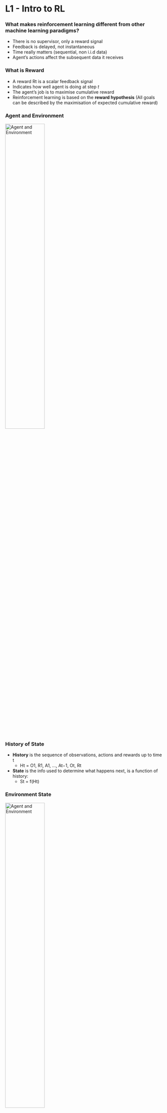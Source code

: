 # L1 - Intro to RL

### What makes reinforcement learning different from other machine learning paradigms?
- There is no supervisor, only a reward signal
- Feedback is delayed, not instantaneous
- Time really matters (sequential, non i.i.d data)
- Agent’s actions affect the subsequent data it receives

### What is Reward
- A reward Rt is a scalar feedback signal
- Indicates how well agent is doing at step *t*
- The agent’s job is to maximise cumulative reward
- Reinforcement learning is based on the **reward hypothesis** (All goals can be described by the maximisation of expected cumulative reward)

### Agent and Environment
<img src="../images/agent_and_env.png" alt="Agent and Environment" width="50%">

### History of State
- **History** is the sequence of observations, actions and rewards up to time t
  - Ht = O1, R1, A1, ..., At−1, Ot, Rt
- **State** is the info used to determine what happens next, is a function of history:
  - St = f(Ht)

### Environment State
<img src="../images/env_state.png" alt="Agent and Environment" width="50%">

### Agent State
<img src="../images/agent_state.png" alt="Agent and Environment" width="50%">

### Information State
**Information State is Markov State.** The environment state is Markov. The history Ht is Markov.
<img src="../images/info_state.png" alt="Agent and Environment" width="50%">

### Fully Observable Environments
- Agent state (S<sup>a</sup><sub>t</sub>) = environment state (S<sup>e</sup><sub>t</sub>) = information state
- Formally, this is a **Markov decision process** (MDP)

### Partially Observable Environments
-  agent state (S<sup>a</sup><sub>t</sub>) != environment state (S<sup>e</sup><sub>t</sub>)
-  Formally this is a **partially observable Markov decision process** (POMDP)
<img src="../images/partial_MDP.png" alt="Agent and Environment" width="50%">

### Major Components of an RL Agent
- An RL agent may include **one or more** of these components:
  - Policy: agent’s behaviour function (map from state to action)
    - <img src="../images/policy.png" alt="Agent and Environment" width="50%">
  - Value function: how good is each state and/or action, it is a prediction of future reward
  - Model: agent’s representation of the environment. It predicts what the environment will do next, including state transition matrix and reward.
    - <img src="../images/model.png" alt="Agent and Environment" width="50%">

### Categorizing RL Agents
- Based on Policy and Value Function
  - <img src="../images/categorizing_RL_agent_1.png" alt="Agent and Environment" width="30%">
- Based on Model
  - <img src="../images/categorizing_RL_agent_2.png" alt="Agent and Environment" width="30%">
- Overall
  - <img src="../images/categorizing_RL_agent_3.png" alt="Agent and Environment" width="30%">

### Learning and Planning
Two fundamental problems in sequential decision making
- Reinforcement Learning:
  - The environment is initially unknown
  - The agent interacts with the environment
  - The agent improves its policy
- Planning:
  - A model of the environment is known
  - The agent performs computations with its model (without any external interaction)
  - The agent improves its policy
  - a.k.a. deliberation, reasoning, introspection, pondering, thought, search

- Example: RL
  - <img src="../images/exp_RL.png" alt="Agent and Environment" width="50%">
- Example: Planning
  - <img src="../images/exp_planning.png" alt="Agent and Environment" width="50%">

### Exploration and Exploitation
- Exploration finds more information about the environment
- Exploitation exploits known information to maximise reward
- It is usually important to explore as well as exploit

### Prediction and Control in Learning
- Prediction: evaluate the future
  - Given a policy, find the value function
- Control: optimise the future
  - Find the best policy
  - What is the optimal value function over all possible policies?
  - What is the optimal policy?


# L2 - Markov Decision Processes

Markov decision processes formally describe an *fully observable* environment for reinforcement learning.

Almost all RL problems can be formalised as MDPs, e.g.
- Optimal control primarily deals with continuous MDPs
- Partially observable problems can be converted into MDPs
- Bandits are MDPs with one state

### Markov Property
The future is independent of the past given the present
- <img src="../images/markov_property.png" alt="Agent and Environment" width="50%">

### State Transition Matrix
- <img src="../images/state_transition_matrix.png" alt="Agent and Environment" width="50%">

### Markov Process
A Markov process is a **memoryless random process**, i.e. a sequence of random states S1, S2, ... with the Markov property.
- <img src="../images/markov_process.png" alt="Agent and Environment" width="40%">

### Markov Reward Process
A Markov reward process is a Markov chain with values.
- <img src="../images/markov_reward_process.png" alt="Agent and Environment" width="40%">

### Return
<img src="../images/return.png" alt="Agent and Environment" width="50%">

### Why discount?
- Mathematically convenient to discount rewards
- Avoids infinite returns in cyclic Markov processes
- Uncertainty about the future may not be fully represented
- If the reward is financial, immediate rewards may earn more interest than delayed rewards
- Animal/human behaviour shows preference for immediate reward
- It is sometimes possible to use undiscounted Markov reward processes (i.e. γ = 1), e.g. if all sequences terminate

### Value Function
- The state value function v(s) of an MRP is the expected return starting from state s
- **v(s) = E [Gt | St = s]**

### Bellman Equation for MRPs
<img src="../images/bellman_equation_for_MRPs.png" alt="Agent and Environment" width="40%">

- Bellman Equation in Matrix Form
- <img src="../images/bellman_equation_matrix_form.png" alt="Agent and Environment" width="40%">

- The Bellman equation is a linear equation and can be solved directly.
- Computational complexity is O(n3) for n states
- Direct solution only possible for small MRPs
- There are many iterative methods for large MRPs, e.g.
  - Dynamic programming
  - Monte-Carlo evaluation
  - Temporal-Difference learning

### Markov Decision Process
- A Markov decision process (MDP) is a Markov reward process with decisions (action).
- <img src="../images/mdp.png" alt="Agent and Environment" width="40%">

- Summary:
  - Markov Process (MP): {S, P}
  - Markov Reward Process (MRP): {S, P, R, γ}
  - Markov Decision Process (MDP): {S, A, P, R, γ}, **policy decide with action to take, after that, model (P) decides what the next state is**

### Policies
- A policy π is a distribution over actions given states,
- **π(a|s) = P[At = a | St = s]**
- MDP policies depend on the current state (not the history)
- Policies are stationary (time-independent)
- Given an MDP M = (S, A, P, R, γ) and a policy π
- The state sequence S1, S2, ... is a Markov process (S,P<sup>π</sup>)
- The state and reward sequence S1, R2, S2, ... is a Markov reward process (S,P<sup>π</sup>,R<sup>π</sup>,γ)
  - <img src="../images/MDP_policy_P_R.png" alt="Agent and Environment" width="20%">

#### Policy State Value Function
- **v<sub>π</sub>(s) = E<sub>π</sub>[Gt|St = s]**
- **v<sub>π</sub>(s) = E<sub>π</sub>[R<sub>t+1</sub> + γv<sub>π</sub>(S<sub>t+1</sub>) | St = s]**
- <img src="../images/state_value_function_to_action_value_function.png" alt="Agent and Environment" width="20%">
- <img src="../images/state_value_function_recur.png" alt="Agent and Environment" width="30%">
- **v<sub>π</sub> = R<sub>π</sub> + γP<sub>π</sub>v<sub>π</sub>**

#### Policy Action Value Function
- **q<sub>π</sub>(s,a) = E<sub>π</sub>[Gt|St = s, At = a]**
- **q<sub>π</sub>(s,a) = E<sub>π</sub>[R<sub>t+1</sub> + γq<sub>π</sub>(S<sub>t+1</sub>,A<sub>t+1</sub>) | St = s, At = a]**
- <img src="../images/action_value_function.png" alt="Agent and Environment" width="25%">
- <img src="../images/action_value_function_recur.png" alt="Agent and Environment" width="35%">

#### Optimal Value Function
<img src="../images/optimal_value_function.png" alt="Agent and Environment" width="45%">

#### Optimal Policy
<img src="../images/optimal_policy.png" alt="Agent and Environment" width="45%">

#### Bellman Optimality Equation for V* and Q*
<img src="../images/bellman_optimal_value_equation.png" alt="Agent and Environment" width="45%">

#### Solving the Bellman Optimality Equation
<img src="../images/solving_bellman_optimal_equation.png" alt="Agent and Environment" width="30%">

### Partially observable MDPs (POMDPs)
<img src="../images/POMDPs.png" alt="Agent and Environment" width="45%">


# L3 - Planning by Dynamic Programming

### What is Dynamic Programming?
- **Dynamic** sequential or temporal component to the problem
- **Programming** optimising a “program”, i.e. a policy
- A method for solving complex problems
- By breaking them down into subproblems
  - Solve the subproblems
  - Combine solutions to subproblems
 
### Requirements for Dynamic Programming
- Dynamic Programming is a very general solution method for problems which have two properties:
- Optimal substructure
  - Principle of optimality applies
  - Optimal solution can be decomposed into subproblems
- Overlapping subproblems
  - Subproblems recur many times
  - Solutions can be cached and reused
- Markov decision processes satisfy both properties
  - Bellman equation gives recursive decomposition
  - Value function stores and reuses solutions

### Planning by Dynamic Programming
- <img src="../images/planning_by_DP.png" alt="Agent and Environment" width="45%">

### Other Applications of Dynamic Programming
- <img src="../images/other_application_of_DP.png" alt="Agent and Environment" width="45%">

### Iterative Policy Evaluation
- <img src="../images/iterative_policy_evaluation1.png" alt="Agent and Environment" width="45%">
- <img src="../images/iterative_policy_evaluation.png" alt="Agent and Environment" width="40%">

### How to Improve a Policy
- <img src="../images/improve_a_policy.png" alt="Agent and Environment" width="45%">
- This process of **policy iteration** always converges to π∗

### Modified Policy Iteration
- No need to wait for policy evaluation to converge to vπ
- Can update policy every iteration (equivalent to value iteration)

### Generalised Policy Iteration
- <img src="../images/generalized_policy_iteration.png" alt="Agent and Environment" width="45%">

### Principle of Optimality
- <img src="../images/principle_of_optimality.png" alt="Agent and Environment" width="45%">

### Deterministic Value Iteration
- <img src="../images/deterministic_value_iteration.png" alt="Agent and Environment" width="45%">

### Value Iteration
- Unlike policy iteration, there is no explicit policy
- Intermediate value functions may not correspond to any policy
- Use **Bellman optimality backup** for each iteration (policy iteration use Bellman Expectation backup)
- The rest is the same as policy iteration
- <img src="../images/value_iteration.png" alt="Agent and Environment" width="45%">
- <img src="../images/value_iteration1.png" alt="Agent and Environment" width="45%">

### Synchronous Dynamic Programming Algorithms
- <img src="../images/synchronous_DP_algo.png" alt="Agent and Environment" width="45%">

### Asynchronous Dynamic Programming
- **All** states are backed up in parallel in **synchronous** backups
- **Asynchronous** DP backs up states individually, in any order
- For each selected state, apply the appropriate backup
- Can significantly reduce computation
- Guaranteed to converge if all states continue to be selected
- Three simple ideas for asynchronous dynamic programming:
  - In-place dynamic programming
  - Prioritised sweeping
  - Real-time dynamic programming

### In-Place Dynamic Programming
- <img src="../images/inplace_DP.png" alt="Agent and Environment" width="45%">

### Prioritised Sweeping
- <img src="../images/prioritised_sweeping.png" alt="Agent and Environment" width="45%">

### Real-Time Dynamic Programming
- <img src="../images/realtime_DP.png" alt="Agent and Environment" width="45%">

### Limitation of DP
- For each backup, every successor state and action is considered by using knowledge of MDP transiiton matrix and reward function
- It is only effective for medium-sized problems but **not for large problems**.
- For large problem, need to use **sample backup** (using sample rewards and sample transitions)
- Advantage of Sample Backup
  - Model-free: no advance knowledge of MDP required
  - Breaks the curse of dimensionality through sampling
  - Cost of backup is constant, independent of n = |S|

### Approximate Dynamic Programming
- <img src="../images/approximate_DP.png" alt="Agent and Environment" width="45%">

### Contraction Mapping Theorem
- <img src="../images/contraction_mapping_theorem.png" alt="Agent and Environment" width="45%">

### Proof of Convergence using Contraction Mapping Theorem
- Bellman Expectation Backup is a Contraction
- <img src="../images/bellman_expectation_backup_is_contraction.png" alt="Agent and Environment" width="45%">
- <img src="../images/convergence_of_policy_iteration.png" alt="Agent and Environment" width="45%">
- Bellman Optimality Backup is a Contraction
- <img src="../images/bellman_optimality_backup_is_contraction.png" alt="Agent and Environment" width="45%">
- <img src="../images/convergence_of_value_iteration.png" alt="Agent and Environment" width="45%">


# L4 - Model-Free Prediction

### Monte-Carlo Reinforcement Learning is Model-Free
- <img src="../images/mc_rl.png" alt="Agent and Environment" width="45%">

### MC Policy Evaluation
- <img src="../images/mc_policy_evaluation.png" alt="Agent and Environment" width="45%">

### Incremental Mean
- <img src="../images/incremental_mean.png" alt="Agent and Environment" width="45%">

### Incremental Monte-Carlo Updates
- <img src="../images/incremental_mc_update.png" alt="Agent and Environment" width="45%">


### Temporal-Difference Learning
- <img src="../images/td_learning.png" alt="Agent and Environment" width="45%">

### MC vs. TD0
- <img src="../images/mc_vs_td0.png" alt="Agent and Environment" width="45%">
- <img src="../images/mc_vs_td0_1.png" alt="Agent and Environment" width="45%">

### Advantages and Disadvantages of MC vs. TD
- <img src="../images/mc_td_compare.png" alt="Agent and Environment" width="45%">
- TD has higher bias but lower variance than MC
  - <img src="../images/mc_vs_td0_bias_variance_tradeoff.png" alt="Agent and Environment" width="45%">
  - <img src="../images/mc_vs_td0_bias_variance_tradeoff_1.png" alt="Agent and Environment" width="35%">
- Batch MC vs. Batch TD0 with AB Example
  - <img src="../images/AB_example.png" alt="Agent and Environment" width="45%">
  - <img src="../images/AB_example1.png" alt="Agent and Environment" width="45%">
- TD exploits Markov property
  - Usually more efficient in Markov environments
- MC does not exploit Markov property
  - Usually more effective in non-Markov environments

### MC, TD0 and DP Backup Comparison
- <img src="../images/mc_backup.png" alt="Agent and Environment" width="45%">
- <img src="../images/td0_backup.png" alt="Agent and Environment" width="45%">
- <img src="../images/dp_backup.png" alt="Agent and Environment" width="45%">

### Bootstrapping and Sampling
- <img src="../images/bootstrapping_and_sampling.png" alt="Agent and Environment" width="45%">
- <img src="../images/bootstrapping_and_sampling1.png" alt="Agent and Environment" width="45%">

### TD(lambda)
- <img src="../images/n_step_return.png" alt="Agent and Environment" width="45%">
- <img src="../images/lamda_return.png" alt="Agent and Environment" width="45%">
- <img src="../images/lamda_return1.png" alt="Agent and Environment" width="45%">

### Offline and Online RL
- Offline:
  - Update at the end of each episode, accumulate error at each step.
  - The total accumulated error at the end of episode will be the same for both forward-view and backward view.
- Online:
  - Update at each step of every episode
  - Forward-view and backward-view are slightly different, but exact online TD(lambda) (Sutton and von Seijen, ICML 2014) achieves perfect equivalence

### Eligibility Traces
- <img src="../images/eligibility_traces.png" alt="Agent and Environment" width="45%">

### Forward-View TD(lambda
- Do not use concept of Eligibility Traces
- <img src="../images/forward_view_td_lambda.png" alt="Agent and Environment" width="45%">

### Backward-View TD(lambda)
- Use concept of Eligibility Traces
- <img src="../images/backward_view_td_lambda.png" alt="Agent and Environment" width="45%">
- <img src="../images/backward_view_td_lambda1.png" alt="Agent and Environment" width="45%">

### Proof of TD(1) with Eligibility Trace is the same as MC Error
- <img src="../images/td1_error_same_as_mc_error.png" alt="Agent and Environment" width="45%">

### Proof of TD(lambda) with Eligibility Trace is the same as Lambda-Error
- <img src="../images/td_lambda_error_same_as_lambda_error.png" alt="Agent and Environment" width="45%">

### TD(lambda=0) is the same as TD0
- <img src="../images/td_lambda_and_td0.png" alt="Agent and Environment" width="45%">

### TD(lambda=1) is the same as MC in Offline Setting
- <img src="../images/td_lambda_and_mc.png" alt="Agent and Environment" width="45%">

### TD(lambda=1) and MC in Online Setting
- <img src="../images/mc_and_td1.png" alt="Agent and Environment" width="45%">

### TD(lambda) of Forward and Backward View in Online Setting
- <img src="../images/td_lambda_error_same_as_lambda_error.png" alt="Agent and Environment" width="45%">

### Summary of Forward and Backward TD(lambda)
- <img src="../images/summary_of_forward_and_backward_td_lambda.png" alt="Agent and Environment" width="45%">


# L5 - Model Free Control

### On-Policy vs. Off-Policy RL
- <img src="../images/on_policy_vs_off_policy_rl.png" alt="Agent and Environment" width="45%">

### Model-Free Policy Improvement Requires Value-Action Function, Not Value Function
- <img src="../images/greedy_policy_improvement_with_value_and_value_action_function.png" alt="Agent and Environment" width="45%">

### Need to do Exploration during policy Improvement - Epsilon-Greedy, cannot do Greedy Improvement
- <img src="../images/epsilon_greedy_exploration.png" alt="Agent and Environment" width="35%">
- <img src="../images/epsilon_greedy_policy_improvement.png" alt="Agent and Environment" width="35%">

### GLIE Monte-Carlo Control, On-Policy
- <img src="../images/MC_model_free_control.png" alt="Agent and Environment" width="35%">
- <img src="../images/GLIE_definition.png" alt="Agent and Environment" width="35%">
- <img src="../images/GLIE_MC_model_free_control.png" alt="Agent and Environment" width="35%">

### TD Model-Free Control, On-Policy
- <img src="../images/TD_model_free_control.png" alt="Agent and Environment" width="35%">

### On-Policy Control With Sarsa
- <img src="../images/on_policy_control_with_SARSA.png" alt="Agent and Environment" width="35%">
- <img src="../images/SARSA_action_value_update.png" alt="Agent and Environment" width="35%">
- <img src="../images/SARSA_on_policy_control_algo.png" alt="Agent and Environment" width="35%">
- <img src="../images/convergence_of_SARSA.png" alt="Agent and Environment" width="35%">
- <img src="../images/n_step_SARSA.png" alt="Agent and Environment" width="35%">

### Sarsa-Lambda, On-Policy
- <img src="../images/SARSA_lembda_forward_view.png" alt="Agent and Environment" width="35%">
- <img src="../images/SARSA_lembda_backward_view.png" alt="Agent and Environment" width="35%">
- <img src="../images/SARSA_lembda_algo.png" alt="Agent and Environment" width="35%">

### Off-Policy Learning
- <img src="../images/off_policy_learning.png" alt="Agent and Environment" width="35%">

### Importance Sampling
- Importance Sampling is useful for off-policy learning, to convert distribution from miu (ref policy) to pai (current policy)
- <img src="../images/importance_sampling.png" alt="Agent and Environment" width="35%">
- <img src="../images/importance_sampling_for_off_policy_MC.png" alt="Agent and Environment" width="35%">
- Off-Policy MC is not good due to very big variance. TD0 has much less variance since only look ahead for 1 step
- <img src="../images/importance_sampling_for_off_policy_TD.png" alt="Agent and Environment" width="35%">

### Q-Learning: Off-Policy Learning using Q(s, a)
- Importance sampling is NOT required for Q-Learning. Only V(s) needs importance sampling
- For Q-Learning, next action is chosen by behaviour (old) policy (miu), but Q(s,a) is updated using action chosen by target policy (pai)
- <img src="../images/Q_learning.png" alt="Agent and Environment" width="35%">
- <img src="../images/Q_learning1.png" alt="Agent and Environment" width="35%">
- <img src="../images/Q_learning_algo.png" alt="Agent and Environment" width="35%">
- <img src="../images/Q_learning_algo1.png" alt="Agent and Environment" width="35%">

### Relationship Between DP and TD
- DP do full-backup, TD do sample backup
- <img src="../images/relationship_btw_DP_and_TD.png" alt="Agent and Environment" width="35%">
- <img src="../images/relationship_btw_DP_and_TD1.png" alt="Agent and Environment" width="35%">


# L6 - Value Function Approximation

### Value Function Approximation
- Lookup table not suitable for large MDPs due to large number of states
- <img src="../images/value_function_approximation.png" alt="Agent and Environment" width="35%">
- <img src="../images/types_of_value_function_approximation.png" alt="Agent and Environment" width="35%">

### Differentiable Function Approximators
- <img src="../images/differentiable_function_approximators.png" alt="Agent and Environment" width="35%">


## Incremental Methods:

### Gradient Descent
- <img src="../images/gradient_descent.png" alt="Agent and Environment" width="35%">

### Value Function Approximation by Stochastic Gradient Descent
- <img src="../images/value_function_approximation_by_stochastic_gradient_descent.png" alt="Agent and Environment" width="35%">

### Feature Vectors
- <img src="../images/feature_vector.png" alt="Agent and Environment" width="35%">

### Linear Value Function Approximation
- <img src="../images/linear_value_function_approximation.png" alt="Agent and Environment" width="35%">

### Target Value Function for MC and TD
- <img src="../images/target_value_function_for_MC_and_TD.png" alt="Agent and Environment" width="35%">
- <img src="../images/linear_value_function_approximation_MC.png" alt="Agent and Environment" width="35%">
- <img src="../images/linear_value_function_approximation_TD0.png" alt="Agent and Environment" width="35%">
- <img src="../images/linear_value_function_approximation_TD_lambda.png" alt="Agent and Environment" width="35%">

### Control with Action-Value Function Approximation
- <img src="../images/control_with_value_function_approximation.png" alt="Agent and Environment" width="35%">
- <img src="../images/action_value_function_approximation.png" alt="Agent and Environment" width="35%">
- <img src="../images/linear_action_value_function_approximation.png" alt="Agent and Environment" width="35%">
- <img src="../images/linear_action_value_function_approximation_MC_and_TD0_and_TD_lambda.png" alt="Agent and Environment" width="35%">

### Convergence of Prediction Algorithms
- <img src="../images/convergence_of_prediction_algorithms.png" alt="Agent and Environment" width="35%">
- GTD is better in terms of convergence
- <img src="../images/gradient_TD_learning.png" alt="Agent and Environment" width="35%">
- <img src="../images/gradient_TD_learning1.png" alt="Agent and Environment" width="35%">

### Convergence of Control Algorithms
- <img src="../images/convergence_of_control_algorithms.png" alt="Agent and Environment" width="35%">


## Batch Methods:

### Batch Reinforcement Learning
- <img src="../images/batch_RL.png" alt="Agent and Environment" width="35%">
- Can be On-Policy or Off-Policy
- Experience Replay, Minimize Least Square Error of replay and value approximation
- <img src="../images/batch_RL_experience_replay.png" alt="Agent and Environment" width="35%">

### Batch RL using Stochastic Gradient Descent 
- <img src="../images/batch_RL_experience_replay_SGD.png" alt="Agent and Environment" width="35%">
- <img src="../images/batch_RL_experience_replay_DQN.png" alt="Agent and Environment" width="35%">

### Batch RL using Linear Least Squares Prediction
- <img src="../images/batch_RL_experience_replay_linear_prediction.png" alt="Agent and Environment" width="35%">
- <img src="../images/batch_RL_experience_replay_linear_prediction1.png" alt="Agent and Environment" width="35%">
- <img src="../images/batch_RL_experience_replay_linear_prediction2.png" alt="Agent and Environment" width="35%">
- <img src="../images/batch_RL_experience_replay_linear_prediction3.png" alt="Agent and Environment" width="35%">
- <img src="../images/batch_RL_experience_replay_linear_prediction4.png" alt="Agent and Environment" width="35%">

### Batch RL using Least Squares Policy Iteration
- <img src="../images/batch_RL_experience_replay_least_square_policy_iteration.png" alt="Agent and Environment" width="35%">
- Linear Least Squares Action-Value Function Approximation
- <img src="../images/batch_RL_experience_replay_linear_least_square_action_value_func_approximation.png" alt="Agent and Environment" width="35%">

### Batch RL using Linear Least Squares Control
- <img src="../images/batch_RL_experience_replay_linear_least_square_control.png" alt="Agent and Environment" width="35%">
- <img src="../images/batch_RL_experience_replay_linear_least_square_control_Q_learning.png" alt="Agent and Environment" width="35%">
- <img src="../images/batch_RL_experience_replay_linear_least_square_control_LSTDQ.png" alt="Agent and Environment" width="35%">
- <img src="../images/batch_RL_experience_replay_linear_least_square_control_convergence.png" alt="Agent and Environment" width="35%">


# L7 - Policy Gradient

### Value-Based and Policy-Based RL
- <img src="../images/value_based_vs_policy_based_RL.png" alt="Agent and Environment" width="35%">
- Greedy policy is used for Value-Based RL

### Policy-Based Reinforcement Learning
- <img src="../images/parametrise_policy.png" alt="Agent and Environment" width="35%">
- <img src="../images/policy_based_RL_pro_con.png" alt="Agent and Environment" width="35%">

### Policy Objective Functions
- <img src="../images/policy_objective_functions.png" alt="Agent and Environment" width="35%">
- <img src="../images/policy_optimization.png" alt="Agent and Environment" width="35%">

### Policy Gradient
- <img src="../images/policy_gradient.png" alt="Agent and Environment" width="35%">
- Gradient can be calculated using Finit Difference Approximation or analytically such as Score Function
- <img src="../images/policy_gradient_by_finite_difference.png" alt="Agent and Environment" width="35%">
- <img src="../images/policy_gradient_by_score_function.png" alt="Agent and Environment" width="35%">

### Softmax Policy
- <img src="../images/softmax_policy.png" alt="Agent and Environment" width="35%">

### Gaussian Policy
- <img src="../images/gaussian_policy.png" alt="Agent and Environment" width="35%">

### Policy Gradient for One-Step MDPs
- <img src="../images/policy_gradient_for_one_step_MDP.png" alt="Agent and Environment" width="35%">

### Policy Gradient Theorem - Generalize to Multi-Step MDPs
- <img src="../images/policy_gradient_theorem.png" alt="Agent and Environment" width="35%">
- MC using return to estimate Q(s,a), will have high variance
- <img src="../images/MC_policy_gradient.png" alt="Agent and Environment" width="35%">

### Reducing Variance Using a Critic - Need to find Value Function
- Estimate Q(s,a) with another set of parameters
- <img src="../images/reducing_variance_using_critic.png" alt="Agent and Environment" width="35%">

### Estimating the Action-Value Function - Critic Task
- <img src="../images/estimate_action_value_function.png" alt="Agent and Environment" width="35%">

### Action-Value Actor-Critic Algo
- <img src="../images/actor_critic_algo.png" alt="Agent and Environment" width="35%">
- <img src="../images/actor_critic_algo_bias.png" alt="Agent and Environment" width="35%">

### Compatible Function Approximation Theorem
- Linear approximation of Q and V using parameter w has this property together with softmax and gaussian policy
- <img src="../images/compatible_function_approximation_theorem.png" alt="Agent and Environment" width="35%">
- <img src="../images/compatible_function_approximation_theorem_proof.png" alt="Agent and Environment" width="35%">

### Advantage Function - Reducing Variance using a Baseline
- State value function is a good baseline since its expectation is 0
- <img src="../images/reducing_variance_using_baseline.png" alt="Agent and Environment" width="35%">
- Can use different parameter v to estimate V(s) but not ideal since need extra parameter
- <img src="../images/estimate_advantage_function_using_additional_parameter.png" alt="Agent and Environment" width="35%">
- TD error is a good advantage function, no additional parameter is required
- <img src="../images/estimate_advantage_function_using_TD_error.png" alt="Agent and Environment" width="35%">
- So Critic needs to estimate Vv(s) only, below assum Linear Func Approximation for Vv(s) = fai(s)*v
- theta in below slide should be parameter v
- <img src="../images/critic_at_different_time_scale.png" alt="Agent and Environment" width="35%">
- Actor at different time-scale with Advantage by using Critic
- <img src="../images/actor_at_different_time_scale.png" alt="Agent and Environment" width="35%">
- <img src="../images/actor_at_different_time_scale1.png" alt="Agent and Environment" width="35%">

### Summary of Policy Gradient Algorithms
- <img src="../images/summary_of_policy_gradient_algo.png" alt="Agent and Environment" width="35%">



